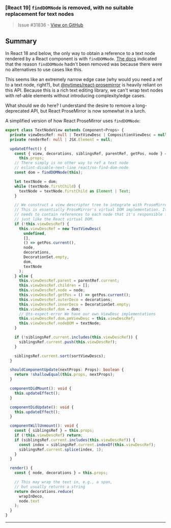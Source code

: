 ### [React 19] `findDOMNode` is removed, with no suitable replacement for text nodes

> Issue #31836 - [View on GitHub](https://github.com/facebook/react/issues/31836)

## Summary

In React 18 and below, the only way to obtain a reference to a text node rendered by a React component is with `findDOMNode`. [The docs](https://18.react.dev/reference/react-dom/findDOMNode#adding-a-wrapper-div-element) indicated that the reason `findDOMNode` hadn't been removed was because there were no alternatives to use cases like this.

This seems like an extremely narrow edge case (why would you need a ref to a text node, right?), but [@nytimes/react-prosemirror](https://github.com/nytimes/react-prosemirror) is heavily reliant on this API. Because this is a rich text editing library, we can't wrap text nodes with ref-able elements without introducing complexity/edge cases.

What should we do here? I understand the desire to remove a long-deprecated API, but React ProseMirror is now somewhat in a lurch.

A simplified version of how React ProseMirror uses `findDOMNode`:

```ts
export class TextNodeView extends Component<Props> {
  private viewDescRef: null | TextViewDesc | CompositionViewDesc = null;
  private renderRef: null | JSX.Element = null;

  updateEffect() {
    const { view, decorations, siblingsRef, parentRef, getPos, node } =
      this.props;
    // There simply is no other way to ref a text node
    // eslint-disable-next-line react/no-find-dom-node
    const dom = findDOMNode(this);

    let textNode = dom;
    while (textNode.firstChild) {
      textNode = textNode.firstChild as Element | Text;
    }

    // We construct a view descriptor tree to integrate with ProseMirror.
    // This is essentially ProseMirror's virtual DOM implementation. It
    // needs to contain references to each node that it's responsible for,
    // just like the React virtual DOM.
    if (!this.viewDescRef) {
      this.viewDescRef = new TextViewDesc(
        undefined,
        [],
        () => getPos.current(),
        node,
        decorations,
        DecorationSet.empty,
        dom,
        textNode
      );
    } else {
      this.viewDescRef.parent = parentRef.current;
      this.viewDescRef.children = [];
      this.viewDescRef.node = node;
      this.viewDescRef.getPos = () => getPos.current();
      this.viewDescRef.outerDeco = decorations;
      this.viewDescRef.innerDeco = DecorationSet.empty;
      this.viewDescRef.dom = dom;
      // @ts-expect-error We have our own ViewDesc implementations
      this.viewDescRef.dom.pmViewDesc = this.viewDescRef;
      this.viewDescRef.nodeDOM = textNode;
    }

    if (!siblingsRef.current.includes(this.viewDescRef)) {
      siblingsRef.current.push(this.viewDescRef);
    }

    siblingsRef.current.sort(sortViewDescs);
  }

  shouldComponentUpdate(nextProps: Props): boolean {
    return !shallowEqual(this.props, nextProps);
  }

  componentDidMount(): void {
    this.updateEffect();
  }

  componentDidUpdate(): void {
    this.updateEffect();
  }

  componentWillUnmount(): void {
    const { siblingsRef } = this.props;
    if (!this.viewDescRef) return;
    if (siblingsRef.current.includes(this.viewDescRef)) {
      const index = siblingsRef.current.indexOf(this.viewDescRef);
      siblingsRef.current.splice(index, 1);
    }
  }

  render() {
    const { node, decorations } = this.props;

    // This may wrap the text in, e.g., a span,
    // but usually returns a string
    return decorations.reduce(
      wrapInDeco,
      node.text
    );
  }
}
```


---

